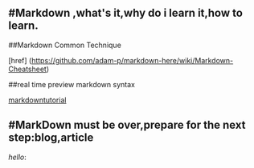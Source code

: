 
#Markdown ,what's it,why do i learn it,how to learn.
--
##Markdown Common Technique

[href] (https://github.com/adam-p/markdown-here/wiki/Markdown-Cheatsheet)

##real time preview markdown syntax

<a href="https://www.markdowntutorial.com/lesson/1/">markdowntutorial</a>


#MarkDown must be over,prepare for the next step:blog,article
---
_hello_:

